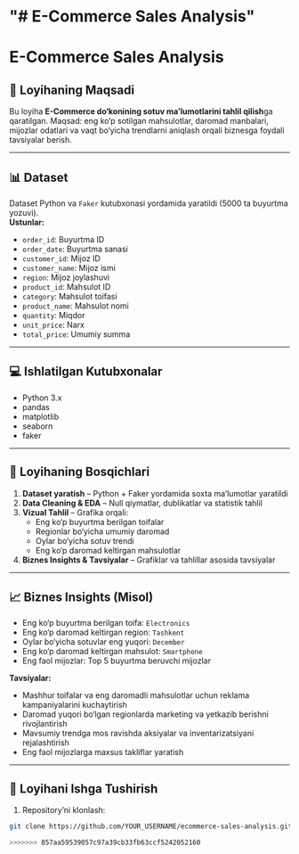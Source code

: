 "# E-Commerce Sales Analysis" 
=======
# E-Commerce Sales Analysis

## 📌 Loyihaning Maqsadi
Bu loyiha **E-Commerce do‘konining sotuv ma’lumotlarini tahlil qilish**ga qaratilgan. Maqsad: eng ko‘p sotilgan mahsulotlar, daromad manbalari, mijozlar odatlari va vaqt bo‘yicha trendlarni aniqlash orqali biznesga foydali tavsiyalar berish.

---

## 📊 Dataset
Dataset Python va `Faker` kutubxonasi yordamida yaratildi (5000 ta buyurtma yozuvi).  
**Ustunlar:**
- `order_id`: Buyurtma ID
- `order_date`: Buyurtma sanasi
- `customer_id`: Mijoz ID
- `customer_name`: Mijoz ismi
- `region`: Mijoz joylashuvi
- `product_id`: Mahsulot ID
- `category`: Mahsulot toifasi
- `product_name`: Mahsulot nomi
- `quantity`: Miqdor
- `unit_price`: Narx
- `total_price`: Umumiy summa

---

## 💻 Ishlatilgan Kutubxonalar
- Python 3.x  
- pandas  
- matplotlib  
- seaborn  
- faker  

---

## 🚀 Loyihaning Bosqichlari
1. **Dataset yaratish** – Python + Faker yordamida soxta ma’lumotlar yaratildi  
2. **Data Cleaning & EDA** – Null qiymatlar, dublikatlar va statistik tahlil  
3. **Vizual Tahlil** – Grafika orqali:  
   - Eng ko‘p buyurtma berilgan toifalar  
   - Regionlar bo‘yicha umumiy daromad  
   - Oylar bo‘yicha sotuv trendi  
   - Eng ko‘p daromad keltirgan mahsulotlar  
4. **Biznes Insights & Tavsiyalar** – Grafiklar va tahlillar asosida tavsiyalar  

---

## 📈 Biznes Insights (Misol)
- Eng ko‘p buyurtma berilgan toifa: `Electronics`  
- Eng ko‘p daromad keltirgan region: `Tashkent`  
- Oylar bo‘yicha sotuvlar eng yuqori: `December`  
- Eng ko‘p daromad keltirgan mahsulot: `Smartphone`  
- Eng faol mijozlar: Top 5 buyurtma beruvchi mijozlar

**Tavsiyalar:**
- Mashhur toifalar va eng daromadli mahsulotlar uchun reklama kampaniyalarini kuchaytirish  
- Daromad yuqori bo‘lgan regionlarda marketing va yetkazib berishni rivojlantirish  
- Mavsumiy trendga mos ravishda aksiyalar va inventarizatsiyani rejalashtirish  
- Eng faol mijozlarga maxsus takliflar yaratish  

---

## 📂 Loyihani Ishga Tushirish
1. Repository’ni klonlash:  
```bash
git clone https://github.com/YOUR_USERNAME/ecommerce-sales-analysis.git

>>>>>>> 857aa59539057c97a39cb33fb63ccf5242052160
